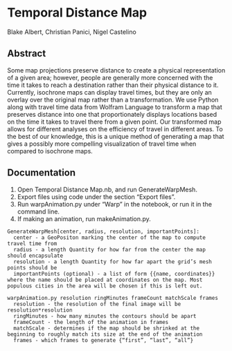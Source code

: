 # Temporal Distance Map
Blake Albert, Christian Panici, Nigel Castelino

## Abstract

Some map projections preserve distance to create a physical representation of a given area; however, people are generally more concerned with the time it takes to reach a destination rather than their physical distance to it. Currently, isochrone maps can display travel times, but they are only an overlay over the original map rather than a transformation. We use Python along with travel time data from Wolfram Language to transform a map that preserves distance into one that proportionately displays locations based on the time it takes to travel there from a given point. Our transformed map allows for different analyses on the efficiency of travel in different areas. To the best of our knowledge, this is a unique method of generating a map that gives a possibly more compelling visualization of travel time when compared to isochrone maps.

## Documentation

1. Open Temporal Distance Map.nb, and run GenerateWarpMesh.
2. Export files using code under the section “Export files”.
3. Run warpAnimation.py under “Warp” in the notebook, or run it in the command line.
4. If making an animation, run makeAnimation.py.

```
GenerateWarpMesh[center, radius, resolution, importantPoints]:
  center - a GeoPositon marking the center of the map to compute travel time from
  radius - a length Quantity for how far from the center the map should encapsulate
  resolution - a length Quantity for how far apart the grid’s mesh points should be
  importantPoints (optional) - a list of form {{name, coordinates}} where the name should be placed at coordinates on the map. Most populous cities in the area will be chosen if this is left out.

warpAnimation.py resolution ringMinutes frameCount matchScale frames
  resolution - the resolution of the final image will be resolution*resolution
  ringMinutes - how many minutes the contours should be apart
  frameCount - the length of the animation in frames
  matchScale - determines if the map should be shrinked at the beginning to roughly match its size at the end of the animation
  frames - which frames to generate {“first”, “last”, “all”}
  ```
